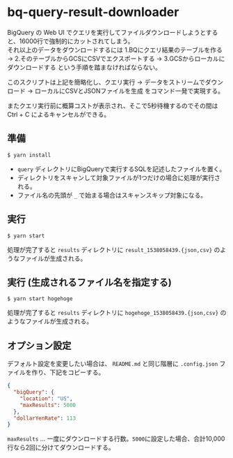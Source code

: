 # bq-query-result-downloader

BigQuery の Web UI でクエリを実行してファイルダウンロードしようとすると、16000行で強制的にカットされてしまう。  
それ以上のデータをダウンロードするには 1.BQにクエリ結果のテーブルを作る → 2.そのテーブルからGCSにCSVでエクスポートする → 3.GCSからローカルにダウンロードする という手順を踏まなければならない。

このスクリプトは上記を簡略化し、クエリ実行 → データをストリームでダウンロード → ローカルにCSVとJSONファイルを生成 をコマンド一発で実現する。

またクエリ実行前に概算コストが表示され、そこで5秒待機するのでその間は Ctrl + C によるキャンセルができる。

## 準備
```
$ yarn install
```

- `query` ディレクトリにBigQueryで実行するSQLを記述したファイルを置く。
- ディレクトリをスキャンして対象ファイルが1つだけの場合に処理が実行される。
- ファイル名の先頭が `_` で始まる場合はスキャンスキップ対象になる。

## 実行
```
$ yarn start
```

処理が完了すると `results` ディレクトリに `result_1538058439.{json,csv}` のようなファイルが生成される。

## 実行 (生成されるファイル名を指定する)
```
$ yarn start hogehoge
```

処理が完了すると `results` ディレクトリに `hogehoge_1538058439.{json,csv}` のようなファイルが生成される。

## オプション設定

デフォルト設定を変更したい場合は、 `README.md` と同じ階層に `.config.json` ファイルを作り、下記をコピーする。

```json
{
  "bigQuery": {
    "location": "US",
    "maxResults": 5000
  },
  "dollarYenRate": 113
}
```

`maxResults` ... 一度にダウンロードする行数。`5000`に設定した場合、合計10,000行なら2回に分けてダウンロードする。
